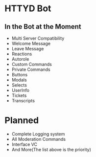 # HTTYD Bot

## In the Bot at the Moment
* Multi Server Compatibility
* Welcome Message
* Leave Message
* Reactions
* Autorole
* Custom Commands
* Private Commands
* Buttons
* Modals
* Selects
* UserInfo
* Tickets
* Transcripts

# Planned
* Complete Logging system
* All Moderation Commands
* Interface VC
* And More(The list above is the priority)
